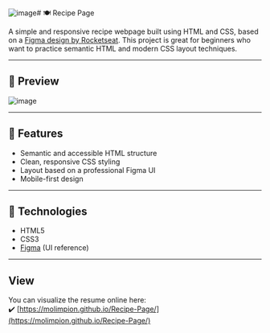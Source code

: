 ![image](https://github.com/user-attachments/assets/44309a9f-1204-4522-ad17-c835f4450555)# 🍽️ Recipe Page

A simple and responsive recipe webpage built using HTML and CSS, based on a [Figma design by Rocketseat](https://www.figma.com/community/file/1360315130061454535/pagina-de-receita). This project is great for beginners who want to practice semantic HTML and modern CSS layout techniques.

---

## 📸 Preview

![image](https://github.com/user-attachments/assets/4a1511c0-084a-453e-8ef2-4bc84e6382c5)


---

## 🚀 Features

- Semantic and accessible HTML structure  
- Clean, responsive CSS styling  
- Layout based on a professional Figma UI  
- Mobile-first design  

---

## 🔧 Technologies

- HTML5  
- CSS3  
- [Figma](https://www.figma.com/community/file/1360315130061454535/pagina-de-receita) (UI reference)  

---

## View
You can visualize the resume online here:  
✔️ [https://molimpion.github.io/Recipe-Page/](https://molimpion.github.io/Recipe-Page/)
